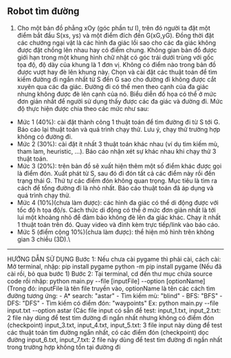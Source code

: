 Robot tìm đường
-----------------------------------------------------
1. Cho một bản đồ phẳng xOy (góc phần tư I), trên đó người ta đặt một điểm bắt đầu
S(xs, ys) và một điểm đích đến G(xG,yG). Đồng thời đặt các chướng ngại vật là các hình
đa giác lồi sao cho các đa giác không được đặt chồng lên nhau hay có điểm chung.
Không gian bản đồ được giới hạn trong một khung hình chữ nhật có góc trái dưới trùng
với gốc tọa độ, độ dày của khung là 1 đơn vị. Không có điểm nào trong bản đồ được vượt
hay đè lên khung này.
Chọn và cài đặt các thuật toán để tìm kiếm đường đi ngắn nhất từ S đến G sao cho
đường đi không được cắt xuyên qua các đa giác. Đường đi có thể men theo cạnh của đa
giác nhưng không được đè lên cạnh của nó. Biểu diễn đồ họa có thể ở mức đơn giản nhất
để người sử dụng thấy được các đa giác và đường đi.
Mức độ thực hiện được chia theo các mức như sau:
- Mức 1 (40%): cài đặt thành công 1 thuật toán để tìm đường đi từ S tới G. Báo
cáo lại thuật toán và quá trình chạy thử. Lưu ý, chạy thử trường hợp không có
đường đi.
- Mức 2 (30%): cài đặt ít nhất 3 thuật toán khác nhau (ví dụ tìm kiếm mù, tham
lam, heuristic, …). Báo cáo nhận xét sự khác nhau khi chạy thử 3 thuật toán.
- Mức 3 (20%): trên bản đồ sẽ xuất hiện thêm một số điểm khác được gọi là
điểm đón. Xuất phát từ S, sau đó đi đón tất cả các điểm này rồi đến trạng thái
G. Thứ tự các điểm đón không quan trọng. Mục tiêu là tìm ra cách để tổng
đường đi là nhỏ nhất. Báo cáo thuật toán đã áp dụng và quá trình chạy thử.
- Mức 4 (10%)(chưa làm được): các hình đa giác có thể di động được với tốc độ h tọa độ/s.
Cách thức di động có thể ở mức đơn giản nhất là tới lui một khoảng nhỏ để
đảm bảo không đè lên đa giác khác. Chạy ít nhất 1 thuật toán trên đó. Quay
video và đính kèm trực tiếp/link vào báo cáo.
- Mức 5 (điểm cộng 10%)(chưa làm được): thể hiện mô hình trên không gian 3 chiều (3D).\
-------------------------------------------------------------------------------
HƯỚNG DẪN SỬ DỤNG
Bước 1: Nếu chưa cài pygame thì phải cài, cách cài:
	Mở terminal, nhập:
	pip install pygame
	python -m pip install pygame
(Nếu đã cài rồi, bỏ qua bước 1)
Bước 2: Tại terminal, cd đến thư mục chứa source code rồi nhập:
	python main.py --file [inputFile] --option [optionName]
	(Trong đó: inputFile là tên file truyền vào, optionName là tên các cách tìm đường tương ứng:
	- A* search: "astar"
	- Tìm kiếm mù: "blind"
	- BFS: "BFS"
	- DFS: "DFS"
	- Tìm kiếm có điểm đón: "waypoints"
	Ex: python main.py --file input.txt --option astar
(Các file input có sẵn để test:
	input_1.txt, input_2.txt: 2 file này dùng để test tìm đường đi ngắn nhất nhưng không có điểm đón (checkpoint)
	input_3.txt, input_4.txt, input_5.txt: 3 file input này dùng để test các thuật toán tìm đường ngắn nhất, có các điểm đón (checkpoint) dọc đường
	input_6.txt, input_7.txt: 2 file này dùng để test tìm đường đi ngắn nhất trong trường hợp không tồn tại đường đi
	
